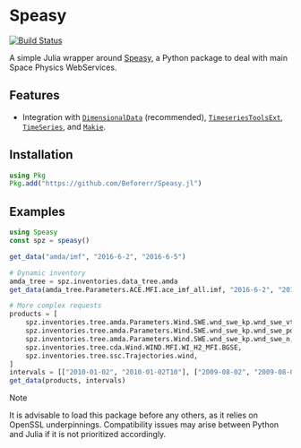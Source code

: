 # Speasy

[![Build Status](https://github.com/Beforerr/Speasy.jl/actions/workflows/CI.yml/badge.svg?branch=main)](https://github.com/Beforerr/Speasy.jl/actions/workflows/CI.yml?query=branch%3Amain)

A simple Julia wrapper around [Speasy](https://github.com/SciQLop/speasy), a Python package to deal with main Space Physics WebServices.

## Features

- Integration with [`DimensionalData`](https://github.com/rafaqz/DimensionalData.jl) (recommended), [`TimeseriesToolsExt`](https://github.com/brendanjohnharris/TimeseriesTools.jl), [`TimeSeries`](https://github.com/JuliaStats/TimeSeries.jl), and [`Makie`](https://github.com/MakieOrg/Makie.jl).

## Installation

```julia
using Pkg
Pkg.add("https://github.com/Beforerr/Speasy.jl")
```

## Examples

```julia
using Speasy
const spz = speasy()

get_data("amda/imf", "2016-6-2", "2016-6-5")

# Dynamic inventory
amda_tree = spz.inventories.data_tree.amda
get_data(amda_tree.Parameters.ACE.MFI.ace_imf_all.imf, "2016-6-2", "2016-6-5") 
```

```julia
# More complex requests
products = [
    spz.inventories.tree.amda.Parameters.Wind.SWE.wnd_swe_kp.wnd_swe_vth,
    spz.inventories.tree.amda.Parameters.Wind.SWE.wnd_swe_kp.wnd_swe_pdyn,
    spz.inventories.tree.amda.Parameters.Wind.SWE.wnd_swe_kp.wnd_swe_n,
    spz.inventories.tree.cda.Wind.WIND.MFI.WI_H2_MFI.BGSE,
    spz.inventories.tree.ssc.Trajectories.wind,
]
intervals = [["2010-01-02", "2010-01-02T10"], ["2009-08-02", "2009-08-02T10"]]
get_data(products, intervals)
```


> [!NOTE]
> It is advisable to load this package before any others, as it relies on OpenSSL underpinnings. Compatibility issues may arise between Python and Julia if it is not prioritized accordingly.